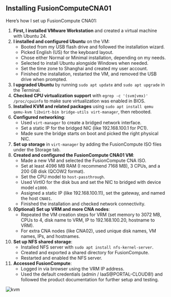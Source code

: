 ## Installing FusionComputeCNA01

Here’s how I set up FusionCompute CNA01:

1. **First, I installed VMware Workstation** and created a virtual machine with Ubuntu 24.
2. **I installed and configured Ubuntu** on the VM:
    - Booted from my USB flash drive and followed the installation wizard.
    - Picked English (US) for the keyboard layout.
    - Chose either Normal or Minimal installation, depending on my needs.
    - Selected to install Ubuntu alongside Windows when needed.
    - Set the time zone to Shanghai and created my user account.
    - Finished the installation, restarted the VM, and removed the USB drive when prompted.
3. **I upgraded Ubuntu** by running `sudo apt update` and `sudo apt upgrade` in the Terminal.
4. **Checked CPU virtualization support** with `egrep -c '(svm|vmx)' /proc/cpuinfo` to make sure virtualization was enabled in BIOS.
5. **Installed KVM and related packages** using `sudo apt install qemu qemu-kvm libvirt-bin bridge-utils virt-manager`, then rebooted.
6. **Configured networking**:
    - Used `virt-manager` to create a bridged network interface.
    - Set a static IP for the bridged NIC (like 192.168.100.1 for PC1).
    - Made sure the bridge starts on boot and picked the right physical NIC.
7. **Set up storage** in `virt-manager` by adding the FusionCompute ISO files under the Storage tab.
8. **Created and configured the FusionCompute CNA01 VM**:
    - Made a new VM and selected the FusionCompute CNA ISO.
    - Set at least 4096 MB RAM (I recommend 7168 MB), 3 CPUs, and a 200 GB disk (QCOW2 format).
    - Set the CPU model to `host-passthrough`.
    - Used VirtIO for the disk bus and set the NIC to bridged with device model `e1000`.
    - Assigned a static IP (like 192.168.100.11), set the gateway, and named the host `CNA01`.
    - Finished the installation and checked network connectivity.
9. **(Optional) Set up VRM and more CNA nodes**:
    - Repeated the VM creation steps for VRM (set memory to 3072 MB, CPUs to 4, disk name to VRM, IP to 192.168.100.20, hostname to VRM).
    - For extra CNA nodes (like CNA02), used unique disk names, VM names, IPs, and hostnames.
10. **Set up NFS shared storage**:
     - Installed NFS server with `sudo apt install nfs-kernel-server`.
     - Created and exported a shared directory for FusionCompute.
     - Restarted and enabled the NFS server.
11. **Accessed FusionCompute**:
     - Logged in via browser using the VRM IP address.
     - Used the default credentials (admin / IaaS@PORTAL-CLOUD8!) and followed the product documentation for further setup and testing.


![kvm](https://github.com/user-attachments/assets/ba315d75-7e33-40a6-87d8-d5ecdbffc450)